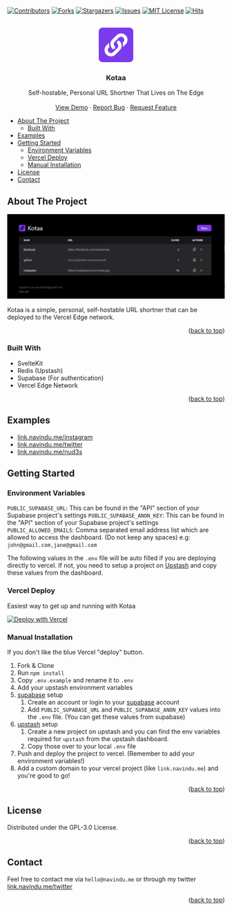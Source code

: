 <!-- Improved compatibility of back to top link: See: https://github.com/othneildrew/Best-README-Template/pull/73 -->

<a name="readme-top"></a>

<!--
*** Thanks for checking out the Best-README-Template. If you have a suggestion
*** that would make this better, please fork the repo and create a pull request
*** or simply open an issue with the tag "enhancement".
*** Don't forget to give the project a star!
*** Thanks again! Now go create something AMAZING! :D
-->

<!-- PROJECT SHIELDS -->
<!--
*** I'm using markdown "reference style" links for readability.
*** Reference links are enclosed in brackets [ ] instead of parentheses ( ).
*** See the bottom of this document for the declaration of the reference variables
*** for contributors-url, forks-url, etc. This is an optional, concise syntax you may use.
*** https://www.markdownguide.org/basic-syntax/#reference-style-links
-->

[![Contributors][contributors-shield]][contributors-url]
[![Forks][forks-shield]][forks-url]
[![Stargazers][stars-shield]][stars-url]
[![Issues][issues-shield]][issues-url]
[![MIT License][license-shield]][license-url]
[![Hits](https://hits.seeyoufarm.com/api/count/incr/badge.svg?url=https%3A%2F%2Fgithub.com%2Fnotnavindu%2Fkotaa&count_bg=%23E05D44&title_bg=%23555555&icon=&icon_color=%23E7E7E7&title=hits&edge_flat=true)](https://hits.seeyoufarm.com)

<!-- PROJECT LOGO -->
<br />
<div align="center">
  <a href="https://github.com/notnavindu/kotaa-v2">
    <img src="static/logo.png" alt="Logo" width="80" height="80">
  </a>

<h3 align="center">Kotaa</h3>

  <p align="center">
    Self-hostable, Personal URL Shortner That Lives on The Edge
    <br />
    <br />
    <a href="https://github.com/notnavindu/kotaa-v2">View Demo</a>
    ·
    <a href="https://github.com/notnavindu/kotaa-v2/issues">Report Bug</a>
    ·
    <a href="https://github.com/notnavindu/kotaa-v2/issues">Request Feature</a>
  </p>
</div>

<!-- TABLE OF CONTENTS -->

- [About The Project](#about-the-project)
  - [Built With](#built-with)
- [Examples](#examples)
- [Getting Started](#getting-started)
  - [Environment Variables](#environment-variables)
  - [Vercel Deploy](#vercel-deploy)
  - [Manual Installation](#manual-installation)
- [License](#license)
- [Contact](#contact)

<!-- ABOUT THE PROJECT -->

## About The Project

![Product Name Screen Shot][product-screenshot]

Kotaa is a simple, personal, self-hostable URL shortner that can be deployed to the Vercel Edge network.

<p align="right">(<a href="#readme-top">back to top</a>)</p>

### Built With

- SvelteKit
- Redis (Upstash)
- Supabase (For authentication)
- Vercel Edge Network

<p align="right">(<a href="#readme-top">back to top</a>)</p>

## Examples

- [link.navindu.me/instagram](https://link.navindu.me/instagram)
- [link.navindu.me/twitter](https://link.navindu.me/twitter)
- [link.navindu.me/nud3s](https://link.navindu.me/nud3s)

<!-- GETTING STARTED -->

## Getting Started

### Environment Variables

`PUBLIC_SUPABASE_URL`: This can be found in the "API" section of your Supabase project's settings
`PUBLIC_SUPABASE_ANON_KEY`: This can be found in the "API" section of your Supabase project's settings
`PUBLIC_ALLOWED_EMAILS`: Comma separated email address list which are allowed to access the dashboard. (Do not keep any spaces) e.g: `john@gmail.com,jane@gmail.com`

The following values in the `.env` file will be auto filled if you are deploying directly to vercel. If not, you need to setup a project on [Upstash](https://upstash.com/) and copy these values from the dashboard.

### Vercel Deploy

Easiest way to get up and running with Kotaa

[![Deploy with Vercel](https://vercel.com/button)](https://vercel.com/new/clone?repository-url=https%3A%2F%2Fgithub.com%2Fnotnavindu%2Fkotaa&env=PUBLIC_ALLOWED_EMAILS,PUBLIC_SUPABASE_URL,PUBLIC_SUPABASE_ANON_KEY&envDescription=API%20Keys%20needed%20for%20setup&envLink=https%3A%2F%2Fgithub.com%2Fnotnavindu%2Fkotaa&integration-ids=oac_V3R1GIpkoJorr6fqyiwdhl17)

### Manual Installation

If you don't like the blue Vercel "deploy" button.

1. Fork & Clone
2. Run `npm install`
3. Copy `.env.example` and rename it to `.env`
4. Add your upstash environment variables
5. [supabase](https://supabase.com/) setup
   1. Create an account or login to your [supabase](https://supabase.com/) account
   2. Add `PUBLIC_SUPABASE_URL` and `PUBLIC_SUPABASE_ANON_KEY` values into the `.env` file. (You can get these values from supabase)
6. [upstash](https://upstash.com/) setup
   1. Create a new project on upstash and you can find the env variables required for `upstash` from the upstash dashboard.
   2. Copy those over to your local `.env` file
7. Push and deploy the project to vercel. (Remember to add your environment variables!)
8. Add a custom domain to your vercel project (like `link.navindu.me`) and you're good to go!

<p align="right">(<a href="#readme-top">back to top</a>)</p>

<!-- LICENSE -->

## License

Distributed under the GPL-3.0 License.

<p align="right">(<a href="#readme-top">back to top</a>)</p>

<!-- CONTACT -->

## Contact

Feel free to contact me via `hello@navindu.me` or through my twitter [link.navindu.me/twitter](https://link.naivndu.me/twitter)

<p align="right">(<a href="#readme-top">back to top</a>)</p>

<!-- MARKDOWN LINKS & IMAGES -->
<!-- https://www.markdownguide.org/basic-syntax/#reference-style-links -->

[contributors-shield]: https://img.shields.io/github/contributors/notnavindu/kotaa.svg?style=for-the-badge
[contributors-url]: https://github.com/notnavindu/kotaa/graphs/contributors
[forks-shield]: https://img.shields.io/github/forks/notnavindu/kotaa.svg?style=for-the-badge
[forks-url]: https://github.com/notnavindu/kotaa/network/members
[stars-shield]: https://img.shields.io/github/stars/notnavindu/kotaa.svg?style=for-the-badge
[stars-url]: https://github.com/notnavindu/kotaa/stargazers
[issues-shield]: https://img.shields.io/github/issues/notnavindu/kotaa.svg?style=for-the-badge
[issues-url]: https://github.com/notnavindu/kotaa/issues
[license-shield]: https://img.shields.io/github/license/notnavindu/kotaa.svg?style=for-the-badge
[license-url]: https://github.com/notnavindu/kotaa/blob/master/LICENSE.txt
[linkedin-shield]: https://img.shields.io/badge/-LinkedIn-black.svg?style=for-the-badge&logo=linkedin&colorB=555
[linkedin-url]: https://linkedin.com/in/linkedin_username
[product-screenshot]: static/ss.png
[next.js]: https://img.shields.io/badge/next.js-000000?style=for-the-badge&logo=nextdotjs&logoColor=white
[next-url]: https://nextjs.org/
[react.js]: https://img.shields.io/badge/React-20232A?style=for-the-badge&logo=react&logoColor=61DAFB
[react-url]: https://reactjs.org/
[vue.js]: https://img.shields.io/badge/Vue.js-35495E?style=for-the-badge&logo=vuedotjs&logoColor=4FC08D
[vue-url]: https://vuejs.org/
[angular.io]: https://img.shields.io/badge/Angular-DD0031?style=for-the-badge&logo=angular&logoColor=white
[angular-url]: https://angular.io/
[svelte.dev]: https://img.shields.io/badge/Svelte-4A4A55?style=for-the-badge&logo=svelte&logoColor=FF3E00
[svelte-url]: https://svelte.dev/
[laravel.com]: https://img.shields.io/badge/Laravel-FF2D20?style=for-the-badge&logo=laravel&logoColor=white
[laravel-url]: https://laravel.com
[bootstrap.com]: https://img.shields.io/badge/Bootstrap-563D7C?style=for-the-badge&logo=bootstrap&logoColor=white
[bootstrap-url]: https://getbootstrap.com
[jquery.com]: https://img.shields.io/badge/jQuery-0769AD?style=for-the-badge&logo=jquery&logoColor=white
[jquery-url]: https://jquery.com
